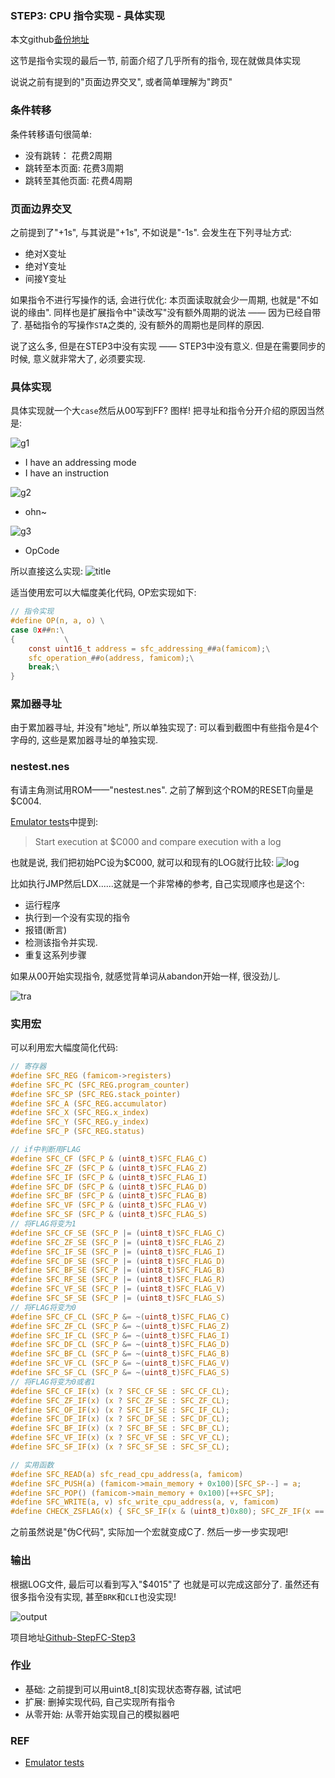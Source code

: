 ### STEP3: CPU 指令实现 - 具体实现
本文github[备份地址](https://github.com/dustpg/BlogFM/issues/13)

这节是指令实现的最后一节, 前面介绍了几乎所有的指令, 现在就做具体实现

说说之前有提到的"页面边界交叉", 或者简单理解为"跨页"

### 条件转移
条件转移语句很简单:

 - 没有跳转： 花费2周期
 - 跳转至本页面: 花费3周期
 - 跳转至其他页面: 花费4周期

### 页面边界交叉
之前提到了"+1s", 与其说是"+1s", 不如说是"-1s". 会发生在下列寻址方式:

 - 绝对X变址
 - 绝对Y变址
 - 间接Y变址

如果指令不进行写操作的话, 会进行优化: 本页面读取就会少一周期, 也就是"不如说的缘由". 同样也是扩展指令中"读改写"没有额外周期的说法 —— 因为已经自带了. 基础指令的写操作```STA```之类的, 没有额外的周期也是同样的原因.

说了这么多, 但是在STEP3中没有实现 —— STEP3中没有意义. 但是在需要同步的时候, 意义就非常大了, 必须要实现. 

### 具体实现
具体实现就一个大```case```然后从00写到FF? 图样! 把寻址和指令分开介绍的原因当然是:

![g1](./g1.gif)

 - I have an addressing mode
 - I have an instruction


![g2](./g2.gif)

 - ohn~

![g3](./g3.gif)

- OpCode


所以直接这么实现:
![title](./title.png)

适当使用宏可以大幅度美化代码, OP宏实现如下:
```c
// 指令实现
#define OP(n, a, o) \
case 0x##n:\
{           \
    const uint16_t address = sfc_addressing_##a(famicom);\
    sfc_operation_##o(address, famicom);\
    break;\
}
```

### 累加器寻址
由于累加器寻址, 并没有"地址", 所以单独实现了: 可以看到截图中有些指令是4个字母的, 这些是累加器寻址的单独实现.

### nestest.nes
有请主角测试用ROM——"nestest.nes". 之前了解到这个ROM的RESET向量是$C004.

[Emulator tests](http://wiki.nesdev.com/w/index.php/Emulator_tests)中提到: 
>  Start execution at $C000 and compare execution with a log

也就是说, 我们把初始PC设为$C000, 就可以和现有的LOG就行比较:
![log](./log.png)

比如执行JMP然后LDX......这就是一个非常棒的参考, 自己实现顺序也是这个:

 - 运行程序
 - 执行到一个没有实现的指令
 - 报错(断言)
 - 检测该指令并实现. 
 - 重复这系列步骤

如果从00开始实现指令, 就感觉背单词从abandon开始一样, 很没劲儿.

![tra](./tra.png)

### 实用宏
可以利用宏大幅度简化代码:
```c
// 寄存器
#define SFC_REG (famicom->registers)
#define SFC_PC (SFC_REG.program_counter)
#define SFC_SP (SFC_REG.stack_pointer)
#define SFC_A (SFC_REG.accumulator)
#define SFC_X (SFC_REG.x_index)
#define SFC_Y (SFC_REG.y_index)
#define SFC_P (SFC_REG.status)

// if中判断用FLAG
#define SFC_CF (SFC_P & (uint8_t)SFC_FLAG_C)
#define SFC_ZF (SFC_P & (uint8_t)SFC_FLAG_Z)
#define SFC_IF (SFC_P & (uint8_t)SFC_FLAG_I)
#define SFC_DF (SFC_P & (uint8_t)SFC_FLAG_D)
#define SFC_BF (SFC_P & (uint8_t)SFC_FLAG_B)
#define SFC_VF (SFC_P & (uint8_t)SFC_FLAG_V)
#define SFC_SF (SFC_P & (uint8_t)SFC_FLAG_S)
// 将FLAG将变为1
#define SFC_CF_SE (SFC_P |= (uint8_t)SFC_FLAG_C)
#define SFC_ZF_SE (SFC_P |= (uint8_t)SFC_FLAG_Z)
#define SFC_IF_SE (SFC_P |= (uint8_t)SFC_FLAG_I)
#define SFC_DF_SE (SFC_P |= (uint8_t)SFC_FLAG_D)
#define SFC_BF_SE (SFC_P |= (uint8_t)SFC_FLAG_B)
#define SFC_RF_SE (SFC_P |= (uint8_t)SFC_FLAG_R)
#define SFC_VF_SE (SFC_P |= (uint8_t)SFC_FLAG_V)
#define SFC_SF_SE (SFC_P |= (uint8_t)SFC_FLAG_S)
// 将FLAG将变为0
#define SFC_CF_CL (SFC_P &= ~(uint8_t)SFC_FLAG_C)
#define SFC_ZF_CL (SFC_P &= ~(uint8_t)SFC_FLAG_Z)
#define SFC_IF_CL (SFC_P &= ~(uint8_t)SFC_FLAG_I)
#define SFC_DF_CL (SFC_P &= ~(uint8_t)SFC_FLAG_D)
#define SFC_BF_CL (SFC_P &= ~(uint8_t)SFC_FLAG_B)
#define SFC_VF_CL (SFC_P &= ~(uint8_t)SFC_FLAG_V)
#define SFC_SF_CL (SFC_P &= ~(uint8_t)SFC_FLAG_S)
// 将FLAG将变为0或者1
#define SFC_CF_IF(x) (x ? SFC_CF_SE : SFC_CF_CL);
#define SFC_ZF_IF(x) (x ? SFC_ZF_SE : SFC_ZF_CL);
#define SFC_OF_IF(x) (x ? SFC_IF_SE : SFC_IF_CL);
#define SFC_DF_IF(x) (x ? SFC_DF_SE : SFC_DF_CL);
#define SFC_BF_IF(x) (x ? SFC_BF_SE : SFC_BF_CL);
#define SFC_VF_IF(x) (x ? SFC_VF_SE : SFC_VF_CL);
#define SFC_SF_IF(x) (x ? SFC_SF_SE : SFC_SF_CL);

// 实用函数
#define SFC_READ(a) sfc_read_cpu_address(a, famicom)
#define SFC_PUSH(a) (famicom->main_memory + 0x100)[SFC_SP--] = a;
#define SFC_POP() (famicom->main_memory + 0x100)[++SFC_SP];
#define SFC_WRITE(a, v) sfc_write_cpu_address(a, v, famicom)
#define CHECK_ZSFLAG(x) { SFC_SF_IF(x & (uint8_t)0x80); SFC_ZF_IF(x == 0); }
```

之前虽然说是"伪C代码", 实际加一个宏就变成C了. 然后一步一步实现吧!

### 输出
根据LOG文件, 最后可以看到写入"$4015"了 也就是可以完成这部分了. 虽然还有很多指令没有实现, 甚至```BRK```和```CLI```也没实现!

![output](./output.png)

项目地址[Github-StepFC-Step3](https://github.com/dustpg/StepFC/tree/master/step3)

### 作业
 - 基础: 之前提到可以用uint8_t[8]实现状态寄存器, 试试吧
 - 扩展: 删掉实现代码, 自己实现所有指令
 - 从零开始: 从零开始实现自己的模拟器吧

### REF
 - [Emulator tests](http://wiki.nesdev.com/w/index.php/Emulator_tests)
